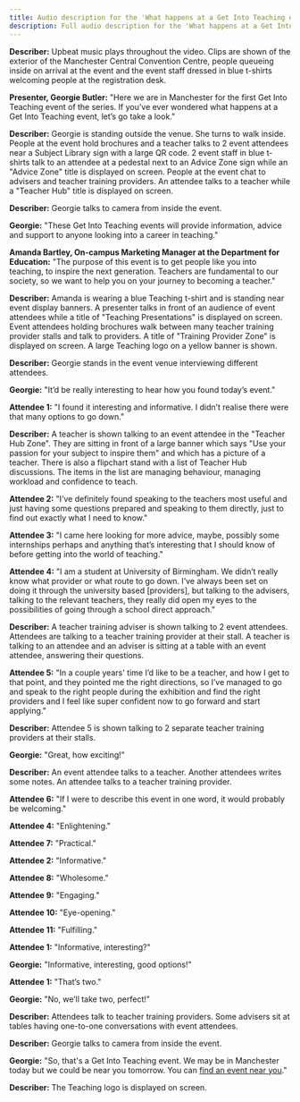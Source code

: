 ```yaml
---
title: Audio description for the 'What happens at a Get Into Teaching event' video
description: Full audio description for the 'What happens at a Get Into Teaching event' video.
---
```


**Describer:** Upbeat music plays throughout the video. Clips are shown of the exterior of the Manchester Central Convention Centre, people queueing inside on arrival at the event and the event staff dressed in blue t-shirts welcoming people at the registration desk.

**Presenter, Georgie Butler:** "Here we are in Manchester for the first Get Into Teaching event of the series. If you’ve ever wondered what happens at a Get Into Teaching event, let’s go take a look."

**Describer:** Georgie is standing outside the venue. She turns to walk inside. People at the event hold brochures and a teacher talks to 2 event attendees near a Subject Library sign with a large QR code. 2 event staff in blue t-shirts talk to an attendee at a pedestal next to an Advice Zone sign while an "Advice Zone" title is displayed on screen. People at the event chat to advisers and teacher training providers. An attendee talks to a teacher while a "Teacher Hub" title is displayed on screen.

**Describer:** Georgie talks to camera from inside the event.

**Georgie:** "These Get Into Teaching events will provide information, advice and support to anyone looking into a career in teaching."

**Amanda Bartley, On-campus Marketing Manager at the Department for Education:** "The purpose of this event is to get people like you into teaching, to inspire the next generation. Teachers are fundamental to our society, so we want to help you on your journey to becoming a teacher."

**Describer:** Amanda is wearing a blue Teaching t-shirt and is standing near event display banners. A presenter talks in front of an audience of event attendees while a title of "Teaching Presentations" is displayed on screen. Event attendees holding brochures walk between many teacher training provider stalls and talk to providers. A title of "Training Provider Zone" is displayed on screen. A large Teaching logo on a yellow banner is shown.

**Describer:** Georgie stands in the event venue interviewing different attendees.

**Georgie:** "It’d be really interesting to hear how you found today’s event."

**Attendee 1:** "I found it interesting and informative. I didn’t realise there were that many options to go down."

**Describer:** A teacher is shown talking to an event attendee in the "Teacher Hub Zone". They are sitting in front of a large banner which says "Use your passion for your subject to inspire them" and which has a picture of a teacher. There is also a flipchart stand with a list of Teacher Hub discussions. The items in the list are managing behaviour, managing workload and confidence to teach.

**Attendee 2:** "I’ve definitely found speaking to the teachers most useful and just having some questions prepared and speaking to them directly, just to find out exactly what I need to know."

**Attendee 3:** "I came here looking for more advice, maybe, possibly some internships perhaps and anything that’s interesting that I should know of before getting into the world of teaching."

**Attendee 4:** "I am a student at University of Birmingham. We didn’t really know what provider or what route to go down. I’ve always been set on doing it through the university based [providers], but talking to the advisers, talking to the relevant teachers, they really did open my eyes to the possibilities of going through a school direct approach."

**Describer:** A teacher training adviser is shown talking to 2 event attendees. Attendees are talking to a teacher training provider at their stall. A teacher is talking to an attendee and an adviser is sitting at a table with an event attendee, answering their questions.

**Attendee 5:** "In a couple years' time I’d like to be a teacher, and how I get to that point, and they pointed me the right directions, so I’ve managed to go and speak to the right people during the exhibition and find the right providers and I feel like super confident now to go forward and start applying."

**Describer:** Attendee 5 is shown talking to 2 separate teacher training providers at their stalls.

**Georgie:** "Great, how exciting!"

**Describer:** An event attendee talks to a teacher. Another attendees writes some notes. An attendee talks to a teacher training provider.

**Attendee 6:** "If I were to describe this event in one word, it would probably be welcoming."

**Attendee 4:** "Enlightening."

**Attendee 7:** "Practical."

**Attendee 2:** "Informative."

**Attendee 8:** "Wholesome."

**Attendee 9:** "Engaging."

**Attendee 10:** "Eye-opening."

**Attendee 11:** "Fulfilling."

**Attendee 1:** "Informative, interesting?"

**Georgie:** "Informative, interesting, good options!"

**Attendee 1:** "That’s two."

**Georgie:** "No, we’ll take two, perfect!"

**Describer:** Attendees talk to teacher training providers. Some advisers sit at tables having one-to-one conversations with event attendees.

**Describer:** Georgie talks to camera from inside the event.

**Georgie:** "So, that's a Get Into Teaching event. We may be in Manchester today but we could be near you tomorrow. You can [find an event near you](/events/about-get-into-teaching-events)."

**Describer:** The Teaching logo is displayed on screen.
